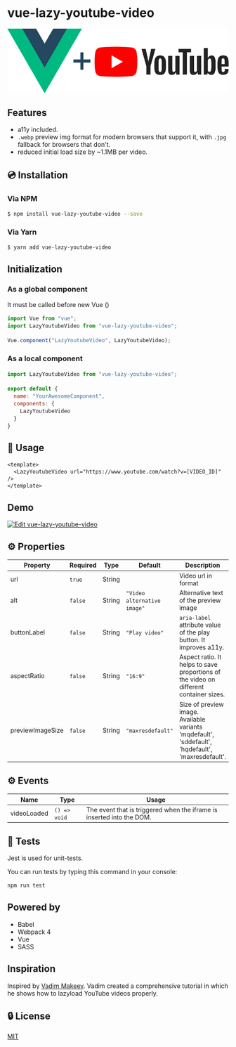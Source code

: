 # vue-lazy-youtube-video

![Vue.js logo plus YouTube logo](./assets/img.jpg)

## Features

* a11y included.
* `.webp` preview img format for modern browsers that support it, with `.jpg` fallback for browsers that don't.
* reduced initial load size by ~1.1MB per video.

## 💿 Installation

### Via NPM

```bash
$ npm install vue-lazy-youtube-video --save
```
### Via Yarn

```bash
$ yarn add vue-lazy-youtube-video
```

## Initialization

### As a global component

It must be called before new Vue ()

```javascript
import Vue from "vue";
import LazyYoutubeVideo from "vue-lazy-youtube-video";

Vue.component("LazyYoutubeVideo", LazyYoutubeVideo);
```

### As a local component

```javascript
import LazyYoutubeVideo from "vue-lazy-youtube-video";

export default {
  name: "YourAwesomeComponent",
  components: {
    LazyYoutubeVideo
  }
}
```

## 🚀 Usage

```vue
<template>
  <LazyYoutubeVideo url="https://www.youtube.com/watch?v=[VIDEO_ID]" />
</template>
```

## Demo

[![Edit vue-lazy-youtube-video](https://codesandbox.io/static/img/play-codesandbox.svg)](https://codesandbox.io/s/x7nrwxq6qo)

## ⚙️ Properties

| Property         | Required | Type   | Default                     | Description                                                                                       |
| ---------------- | -------- | ------ | --------------------------- | ------------------------------------------------------------------------------------------------- |
| url              | `true`   | String |                             | Video url in  format                                                                              |
| alt              | `false`  | String | `"Video alternative image"` | Alternative text of the preview image                                                             |
| buttonLabel      | `false`  | String | `"Play video"`              | `aria-label` attribute value of the play button. It improves a11y.                                |
| aspectRatio      | `false`  | String | `"16:9"`                    | Aspect ratio. It helps to save proportions of the video on different container sizes.             |
| previewImageSize | `false`  | String | `"maxresdefault"`               | Size of preview image. Available variants 'mqdefault', 'sddefault', 'hqdefault', 'maxresdefault'. |

## ⚙️ Events

| Name        | Type         | Usage                                                                 |
| ----------- | ------------ | --------------------------------------------------------------------- |
| videoLoaded | `() => void` | The event that is triggered when the iframe is inserted into the DOM. |

## 💉 Tests
Jest is used for unit-tests.

You can run tests by typing this command in your console:

```bash
npm run test
```

## Powered by

* Babel
* Webpack 4
* Vue
* SASS

## Inspiration

Inspired by [Vadim Makeev](https://pepelsbey.net). Vadim created a comprehensive tutorial in which he shows how to lazyload YouTube videos properly.

## 🔒 License

[MIT](http://opensource.org/licenses/MIT)